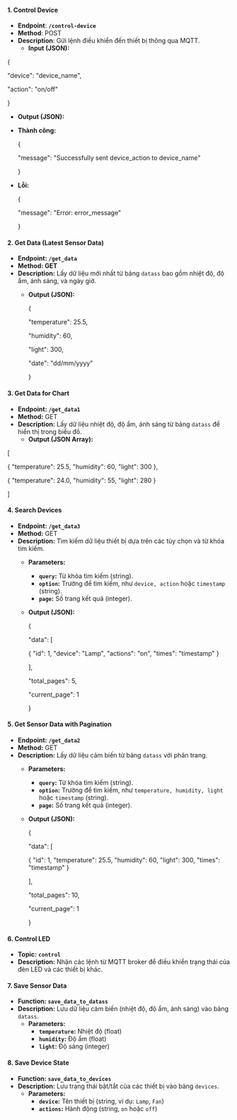 #### **1\. Control Device**

* **Endpoint**: **`/control-device`**  
* **Method**: POST  
* **Description**: Gửi lệnh điều khiển đến thiết bị thông qua MQTT.  
  * **Input (JSON):**

{

   "device": "device\_name",

   "action": "on/off"

}

* **Output (JSON):**

* **Thành công:**

  {

    "message": "Successfully sent device\_action to device\_name"

  }

* **Lỗi:**

  {

    "message": "Error: error\_message"

  }

#### **2\. Get Data (Latest Sensor Data)**

* **Endpoint: `/get_data`**  
* **Method: GET**  
* **Description:** Lấy dữ liệu mới nhất từ bảng `datass` bao gồm nhiệt độ, độ ẩm, ánh sáng, và ngày giờ.  
  * **Output (JSON):**

	{

 	 "temperature": 25.5,

 	 "humidity": 60,

  	"light": 300,

 	 "date": "dd/mm/yyyy"

	}

#### **3\. Get Data for Chart**

* **Endpoint: `/get_data1`**  
* **Method:** GET  
* **Description:** Lấy dữ liệu nhiệt độ, độ ẩm, ánh sáng từ bảng `datass` để hiển thị trong biểu đồ.  
  * **Output (JSON Array):**

\[

  { "temperature": 25.5, "humidity": 60, "light": 300 },

  { "temperature": 24.0, "humidity": 55, "light": 280 }

\]

#### **4\. Search Devices**

* **Endpoint: `/get_data3`**  
* **Method:** GET  
* **Description:** Tìm kiếm dữ liệu thiết bị dựa trên các tùy chọn và từ khóa tìm kiếm.  
  * **Parameters:**  
    * **`query`:** Từ khóa tìm kiếm (string).  
    * **`option`:** Trường để tìm kiếm, như `device, action` hoặc `timestamp` (string).  
    * **`page`:** Số trang kết quả (integer).  
  * **Output (JSON):**

	{

 	 "data": \[

 	   { "id": 1, "device": "Lamp", "actions": "on", "times": "timestamp" }

  	\],

  	"total\_pages": 5,

 	 "current\_page": 1

	}

#### **5\. Get Sensor Data with Pagination**

* **Endpoint: `/get_data2`**  
* **Method:** GET  
* **Description:** Lấy dữ liệu cảm biến từ bảng `datass` với phân trang.  
  * **Parameters:**  
    * **`query`:** Từ khóa tìm kiếm (string).  
    * **`option`:** Trường để tìm kiếm, như `temperature, humidity, light` hoặc `timestamp` (string).  
    * **`page`:** Số trang kết quả (integer).  
  * **Output (JSON):**

	{

 	 "data": \[

 	   { "id": 1, "temperature": 25.5, "humidity": 60, "light": 300, "times": "timestamp" }

 	 \],

 	 "total\_pages": 10,

 	 "current\_page": 1

	}

#### **6\. Control LED**

* **Topic:** **`control`**  
* **Description:** Nhận các lệnh từ MQTT broker để điều khiển trạng thái của đèn LED và các thiết bị khác.

#### **7\. Save Sensor Data**

* **Function: `save_data_to_datass`**  
* **Description:** Lưu dữ liệu cảm biến (nhiệt độ, độ ẩm, ánh sáng) vào bảng `datass`.  
  * **Parameters:**  
    * **`temperature`:** Nhiệt độ (float)  
    * **`humidity`:** Độ ẩm (float)  
    * **`light`:** Độ sáng (integer)

#### **8\. Save Device State**

* **Function: `save_data_to_devices`**  
* **Description:** Lưu trạng thái bật/tắt của các thiết bị vào bảng `devices`.  
  * **Parameters:**  
    * **`device`:** Tên thiết bị (string, ví dụ: `Lamp`, `Fan`)  
    * **`actions`:** Hành động (string, `on` hoặc `off`)

